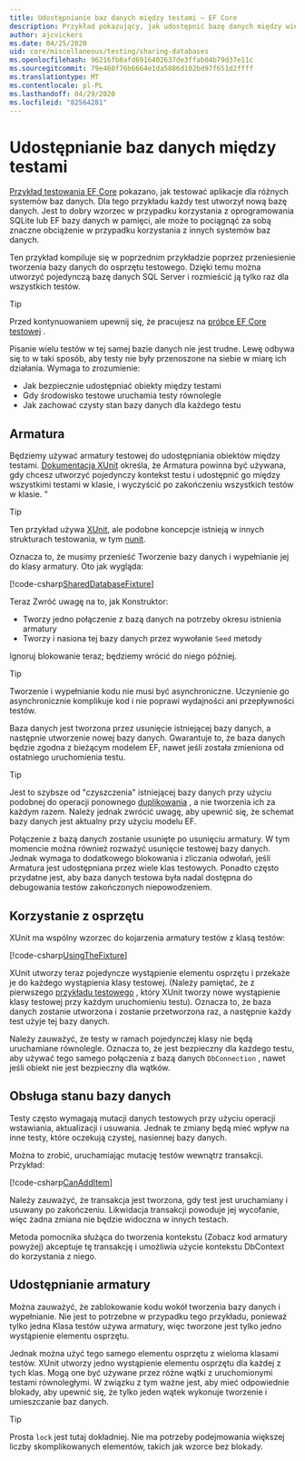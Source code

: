 ```yaml
---
title: Udostępnianie baz danych między testami — EF Core
description: Przykład pokazujący, jak udostępnić bazę danych między wieloma testami
author: ajcvickers
ms.date: 04/25/2020
uid: core/miscellaneous/testing/sharing-databases
ms.openlocfilehash: 96216fb8afd6916402637de3ffab04b79d37e11c
ms.sourcegitcommit: 79e460f76b6664e1da5886d102bd97f651d2ffff
ms.translationtype: MT
ms.contentlocale: pl-PL
ms.lasthandoff: 04/29/2020
ms.locfileid: "82564281"
---
```

# <a name="sharing-databases-between-tests"></a>Udostępnianie baz danych między testami

[Przykład testowania EF Core](xref:core/miscellaneous/testing/testing-sample) pokazano, jak testować aplikacje dla różnych systemów baz danych.
Dla tego przykładu każdy test utworzył nową bazę danych.
Jest to dobry wzorzec w przypadku korzystania z oprogramowania SQLite lub EF bazy danych w pamięci, ale może to pociągnąć za sobą znaczne obciążenie w przypadku korzystania z innych systemów baz danych.

Ten przykład kompiluje się w poprzednim przykładzie poprzez przeniesienie tworzenia bazy danych do osprzętu testowego.
Dzięki temu można utworzyć pojedynczą bazę danych SQL Server i rozmieścić ją tylko raz dla wszystkich testów.

> [!TIP]
> Przed kontynuowaniem upewnij się, że pracujesz na [próbce EF Core testowej](xref:core/miscellaneous/testing/testing-sample) .

Pisanie wielu testów w tej samej bazie danych nie jest trudne.
Lewę odbywa się to w taki sposób, aby testy nie były przenoszone na siebie w miarę ich działania.
Wymaga to zrozumienie:
* Jak bezpiecznie udostępniać obiekty między testami
* Gdy środowisko testowe uruchamia testy równolegle
* Jak zachować czysty stan bazy danych dla każdego testu  

## <a name="the-fixture"></a>Armatura

Będziemy używać armatury testowej do udostępniania obiektów między testami.
[Dokumentacja XUnit](https://xunit.net/docs/shared-context.html) określa, że Armatura powinna być używana, gdy chcesz utworzyć pojedynczy kontekst testu i udostępnić go między wszystkimi testami w klasie, i wyczyścić po zakończeniu wszystkich testów w klasie. "

> [!TIP]
> Ten przykład używa [XUnit](https://xunit.net/), ale podobne koncepcje istnieją w innych strukturach testowania, w tym [nunit](https://nunit.org/).

Oznacza to, że musimy przenieść Tworzenie bazy danych i wypełnianie jej do klasy armatury.
Oto jak wygląda:

[!code-csharp[SharedDatabaseFixture](../../../../samples/core/Miscellaneous/Testing/ItemsWebApi/SharedDatabaseTests/SharedDatabaseFixture.cs?name=SharedDatabaseFixture)]

Teraz Zwróć uwagę na to, jak Konstruktor:
* Tworzy jedno połączenie z bazą danych na potrzeby okresu istnienia armatury
* Tworzy i nasiona tej bazy danych przez wywołanie `Seed` metody 

Ignoruj blokowanie teraz; będziemy wrócić do niego później.

> [!TIP]
> Tworzenie i wypełnianie kodu nie musi być asynchroniczne.
> Uczynienie go asynchronicznie komplikuje kod i nie poprawi wydajności ani przepływności testów.

Baza danych jest tworzona przez usunięcie istniejącej bazy danych, a następnie utworzenie nowej bazy danych.
Gwarantuje to, że baza danych będzie zgodna z bieżącym modelem EF, nawet jeśli została zmieniona od ostatniego uruchomienia testu.

> [!TIP]
> Jest to szybsze od "czyszczenia" istniejącej bazy danych przy użyciu podobnej do operacji ponownego [duplikowania](https://jimmybogard.com/tag/respawn/) , a nie tworzenia ich za każdym razem.
> Należy jednak zwrócić uwagę, aby upewnić się, że schemat bazy danych jest aktualny przy użyciu modelu EF.

Połączenie z bazą danych zostanie usunięte po usunięciu armatury.
W tym momencie można również rozważyć usunięcie testowej bazy danych.
Jednak wymaga to dodatkowego blokowania i zliczania odwołań, jeśli Armatura jest udostępniana przez wiele klas testowych.
Ponadto często przydatne jest, aby baza danych testowa była nadal dostępna do debugowania testów zakończonych niepowodzeniem.  

## <a name="using-the-fixture"></a>Korzystanie z osprzętu

XUnit ma wspólny wzorzec do kojarzenia armatury testów z klasą testów:

[!code-csharp[UsingTheFixture](../../../../samples/core/Miscellaneous/Testing/ItemsWebApi/SharedDatabaseTests/SharedDatabaseTest.cs?name=UsingTheFixture)]

XUnit utworzy teraz pojedyncze wystąpienie elementu osprzętu i przekaże je do każdego wystąpienia klasy testowej.
(Należy pamiętać, że z pierwszego [przykładu testowego](xref:core/miscellaneous/testing/testing-sample) , który XUnit tworzy nowe wystąpienie klasy testowej przy każdym uruchomieniu testu). Oznacza to, że baza danych zostanie utworzona i zostanie przetworzona raz, a następnie każdy test użyje tej bazy danych.

Należy zauważyć, że testy w ramach pojedynczej klasy nie będą uruchamiane równolegle.
Oznacza to, że jest bezpieczny dla każdego testu, aby używać tego samego połączenia z bazą danych `DbConnection` , nawet jeśli obiekt nie jest bezpieczny dla wątków.

## <a name="maintaining-database-state"></a>Obsługa stanu bazy danych

Testy często wymagają mutacji danych testowych przy użyciu operacji wstawiania, aktualizacji i usuwania.
Jednak te zmiany będą mieć wpływ na inne testy, które oczekują czystej, nasiennej bazy danych.

Można to zrobić, uruchamiając mutację testów wewnątrz transakcji.
Przykład:

[!code-csharp[CanAddItem](../../../../samples/core/Miscellaneous/Testing/ItemsWebApi/SharedDatabaseTests/SharedDatabaseTest.cs?name=CanAddItem)]

Należy zauważyć, że transakcja jest tworzona, gdy test jest uruchamiany i usuwany po zakończeniu.
Likwidacja transakcji powoduje jej wycofanie, więc żadna zmiana nie będzie widoczna w innych testach.

Metoda pomocnika służąca do tworzenia kontekstu (Zobacz kod armatury powyżej) akceptuje tę transakcję i umożliwia użycie kontekstu DbContext do korzystania z niego. 

## <a name="sharing-the-fixture"></a>Udostępnianie armatury

Można zauważyć, że zablokowanie kodu wokół tworzenia bazy danych i wypełnianie.
Nie jest to potrzebne w przypadku tego przykładu, ponieważ tylko jedna Klasa testów używa armatury, więc tworzone jest tylko jedno wystąpienie elementu osprzętu.

Jednak można użyć tego samego elementu osprzętu z wieloma klasami testów.
XUnit utworzy jedno wystąpienie elementu osprzętu dla każdej z tych klas.
Mogą one być używane przez różne wątki z uruchomionymi testami równoległymi.
W związku z tym ważne jest, aby mieć odpowiednie blokady, aby upewnić się, że tylko jeden wątek wykonuje tworzenie i umieszczanie baz danych.

> [!TIP]
> Prosta `lock` jest tutaj dokładniej.
> Nie ma potrzeby podejmowania większej liczby skomplikowanych elementów, takich jak wzorce bez blokady.
